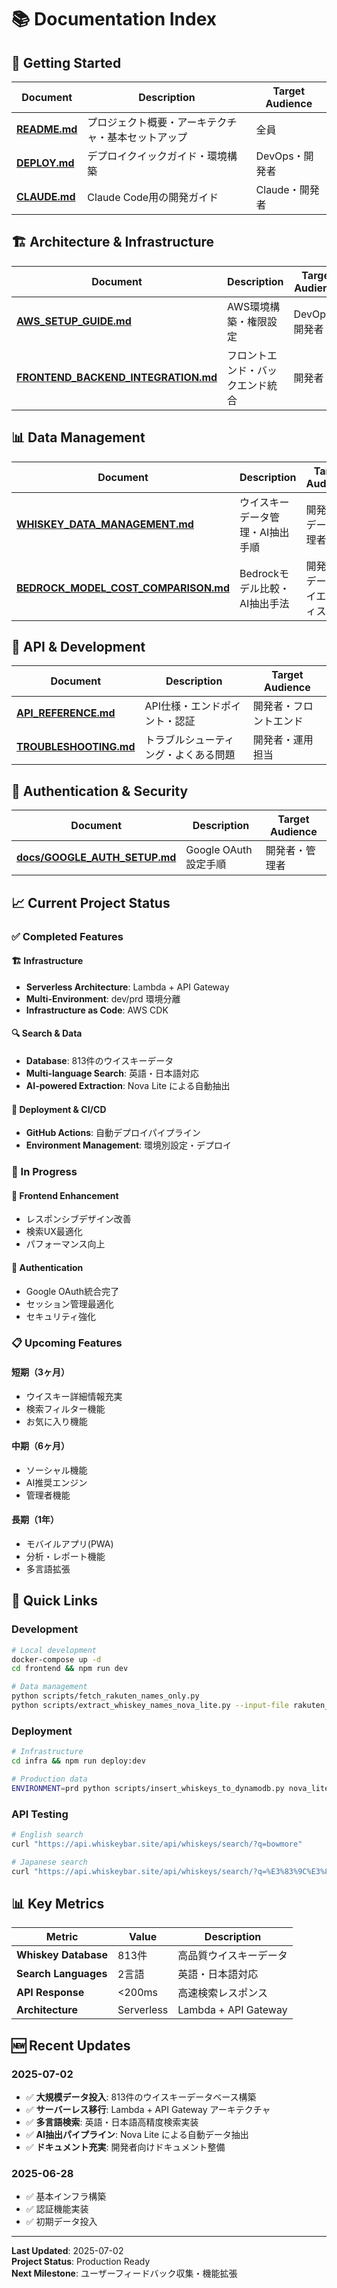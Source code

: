 # 📚 Documentation Index

## 🚀 Getting Started

| Document | Description | Target Audience |
|----------|-------------|-----------------|
| **[README.md](./README.md)** | プロジェクト概要・アーキテクチャ・基本セットアップ | 全員 |
| **[DEPLOY.md](./DEPLOY.md)** | デプロイクイックガイド・環境構築 | DevOps・開発者 |
| **[CLAUDE.md](./CLAUDE.md)** | Claude Code用の開発ガイド | Claude・開発者 |

## 🏗️ Architecture & Infrastructure

| Document | Description | Target Audience |
|----------|-------------|-----------------|
| **[AWS_SETUP_GUIDE.md](./AWS_SETUP_GUIDE.md)** | AWS環境構築・権限設定 | DevOps・開発者 |
| **[FRONTEND_BACKEND_INTEGRATION.md](./FRONTEND_BACKEND_INTEGRATION.md)** | フロントエンド・バックエンド統合 | 開発者 |

## 📊 Data Management

| Document | Description | Target Audience |
|----------|-------------|-----------------|
| **[WHISKEY_DATA_MANAGEMENT.md](./WHISKEY_DATA_MANAGEMENT.md)** | ウイスキーデータ管理・AI抽出手順 | 開発者・データ管理者 |
| **[BEDROCK_MODEL_COST_COMPARISON.md](./BEDROCK_MODEL_COST_COMPARISON.md)** | Bedrockモデル比較・AI抽出手法 | 開発者・データサイエンティスト |

## 🔧 API & Development

| Document | Description | Target Audience |
|----------|-------------|-----------------|
| **[API_REFERENCE.md](./API_REFERENCE.md)** | API仕様・エンドポイント・認証 | 開発者・フロントエンド |
| **[TROUBLESHOOTING.md](./TROUBLESHOOTING.md)** | トラブルシューティング・よくある問題 | 開発者・運用担当 |

## 🔐 Authentication & Security

| Document | Description | Target Audience |
|----------|-------------|-----------------|
| **[docs/GOOGLE_AUTH_SETUP.md](./docs/GOOGLE_AUTH_SETUP.md)** | Google OAuth設定手順 | 開発者・管理者 |

## 📈 Current Project Status

### ✅ Completed Features

#### 🏗️ Infrastructure
- **Serverless Architecture**: Lambda + API Gateway
- **Multi-Environment**: dev/prd 環境分離
- **Infrastructure as Code**: AWS CDK

#### 🔍 Search & Data
- **Database**: 813件のウイスキーデータ
- **Multi-language Search**: 英語・日本語対応
- **AI-powered Extraction**: Nova Lite による自動抽出

#### 🚀 Deployment & CI/CD  
- **GitHub Actions**: 自動デプロイパイプライン
- **Environment Management**: 環境別設定・デプロイ

### 🚧 In Progress

#### 📱 Frontend Enhancement
- レスポンシブデザイン改善
- 検索UX最適化
- パフォーマンス向上

#### 🔐 Authentication
- Google OAuth統合完了
- セッション管理最適化
- セキュリティ強化

### 📋 Upcoming Features

#### 短期（3ヶ月）
- ウイスキー詳細情報充実
- 検索フィルター機能
- お気に入り機能

#### 中期（6ヶ月）
- ソーシャル機能
- AI推奨エンジン
- 管理者機能

#### 長期（1年）
- モバイルアプリ(PWA)
- 分析・レポート機能
- 多言語拡張

## 🔗 Quick Links

### Development
```bash
# Local development
docker-compose up -d
cd frontend && npm run dev

# Data management
python scripts/fetch_rakuten_names_only.py
python scripts/extract_whiskey_names_nova_lite.py --input-file rakuten_product_names_*.json
```

### Deployment
```bash
# Infrastructure
cd infra && npm run deploy:dev

# Production data
ENVIRONMENT=prd python scripts/insert_whiskeys_to_dynamodb.py nova_lite_extraction_results_*.json
```

### API Testing
```bash
# English search
curl "https://api.whiskeybar.site/api/whiskeys/search/?q=bowmore"

# Japanese search
curl "https://api.whiskeybar.site/api/whiskeys/search/?q=%E3%83%9C%E3%82%A6%E3%83%A2%E3%82%A2"
```

## 📊 Key Metrics

| Metric | Value | Description |
|--------|-------|-------------|
| **Whiskey Database** | 813件 | 高品質ウイスキーデータ |
| **Search Languages** | 2言語 | 英語・日本語対応 |
| **API Response** | <200ms | 高速検索レスポンス |
| **Architecture** | Serverless | Lambda + API Gateway |

## 🆕 Recent Updates

### 2025-07-02
- ✅ **大規模データ投入**: 813件のウイスキーデータベース構築
- ✅ **サーバーレス移行**: Lambda + API Gateway アーキテクチャ
- ✅ **多言語検索**: 英語・日本語高精度検索実装
- ✅ **AI抽出パイプライン**: Nova Lite による自動データ抽出
- ✅ **ドキュメント充実**: 開発者向けドキュメント整備

### 2025-06-28
- ✅ 基本インフラ構築
- ✅ 認証機能実装
- ✅ 初期データ投入

---

**Last Updated**: 2025-07-02  
**Project Status**: Production Ready  
**Next Milestone**: ユーザーフィードバック収集・機能拡張